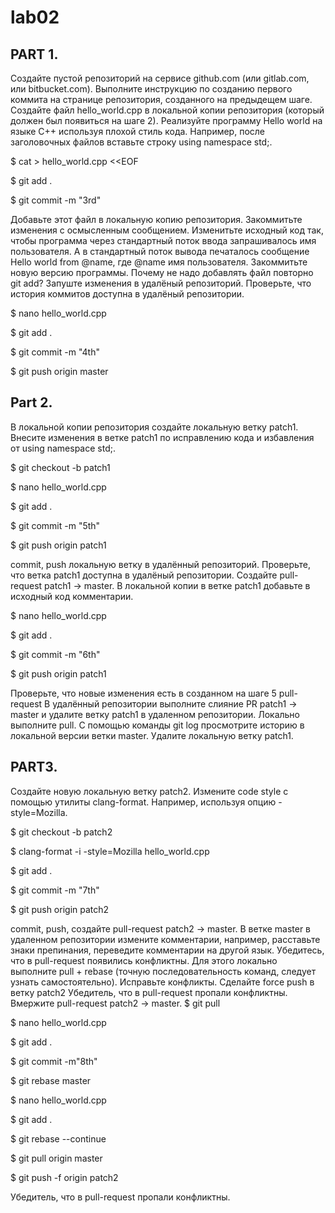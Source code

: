# lab02
## PART 1.

Создайте пустой репозиторий на сервисе github.com (или gitlab.com, или bitbucket.com).
Выполните инструкцию по созданию первого коммита на странице репозитория, созданного на предыдещем шаге.
Создайте файл hello_world.cpp в локальной копии репозитория (который должен был появиться на шаге 2). Реализуйте программу Hello world на языке C++ используя плохой стиль кода. Например, после заголовочных файлов вставьте строку using namespace std;.

$ cat > hello_world.cpp <<EOF

$ git add .

$ git commit -m "3rd"

Добавьте этот файл в локальную копию репозитория.
Закоммитьте изменения с осмысленным сообщением.
Изменитьте исходный код так, чтобы программа через стандартный поток ввода запрашивалось имя пользователя. А в стандартный поток вывода печаталось сообщение Hello world from @name, где @name имя пользователя.
Закоммитьте новую версию программы. Почему не надо добавлять файл повторно git add?
Запуште изменения в удалёный репозиторий.
Проверьте, что история коммитов доступна в удалёный репозитории.

$ nano hello_world.cpp

$ git add .

$ git commit -m "4th"

$ git push origin master

## Part 2.

В локальной копии репозитория создайте локальную ветку patch1.
Внесите изменения в ветке patch1 по исправлению кода и избавления от using namespace std;.

$ git checkout -b patch1

$ nano hello_world.cpp

$ git add .

$ git commit -m "5th"

$ git push origin patch1

commit, push локальную ветку в удалённый репозиторий.
Проверьте, что ветка patch1 доступна в удалёный репозитории.
Создайте pull-request patch1 -> master.
В локальной копии в ветке patch1 добавьте в исходный код комментарии.

$ nano hello_world.cpp
 
$ git add .

$ git commit -m "6th"

$ git push origin patch1

Проверьте, что новые изменения есть в созданном на шаге 5 pull-request
В удалённый репозитории выполните слияние PR patch1 -> master и удалите ветку patch1 в удаленном репозитории.
Локально выполните pull.
С помощью команды git log просмотрите историю в локальной версии ветки master.
Удалите локальную ветку patch1.

## PART3.

Создайте новую локальную ветку patch2.
Измените code style с помощью утилиты clang-format. Например, используя опцию -style=Mozilla.

$ git checkout -b patch2

$ clang-format -i -style=Mozilla hello_world.cpp

$ git add .

$ git commit -m "7th" 

$ git push origin patch2

commit, push, создайте pull-request patch2 -> master.
В ветке master в удаленном репозитории измените комментарии, например, расставьте знаки препинания, переведите комментарии на другой язык.
Убедитесь, что в pull-request появились конфликтны.
Для этого локально выполните pull + rebase (точную последовательность команд, следует узнать самостоятельно). Исправьте конфликты.
Сделайте force push в ветку patch2
Убедитель, что в pull-request пропали конфликтны.
Вмержите pull-request patch2 -> master.
$ git pull

$ nano hello_world.cpp

$ git add .

$ git commit -m"8th"

$ git rebase master

$ nano hello_world.cpp

$ git add .

$ git rebase --continue

$ git pull origin master

$ git push -f origin patch2

Убедитель, что в pull-request пропали конфликтны.
